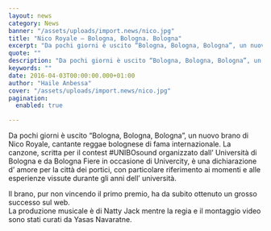 ```yaml
---
layout: news
category: News
banner: "/assets/uploads/import.news/nico.jpg"
title: "Nico Royale – Bologna, Bologna. Bologna"
excerpt: "Da pochi giorni è uscito “Bologna, Bologna, Bologna”, un nuovo brano di Nico Royale, cantante reggae bolognese di fama internazionale. La canzone, scritta per il contest #UNIBOsound organizzato dall’ Università di Bologna e da Bologna Fiere in occasione di Univercity, è una dichiarazione d’ amore per la città dei portici, con particolare riferimento ai momenti [&hellip"
quote: ""
description: "Da pochi giorni è uscito “Bologna, Bologna, Bologna”, un nuovo brano di Nico Royale, cantante reggae bolognese di fama internazionale. La canzone, scritta per il contest #UNIBOsound organizzato dall’ Università di Bologna e da Bologna Fiere in occasione di Univercity, è una dichiarazione d’ amore per la città dei portici, con particolare riferimento ai momenti [&hellip"
keywords: ""
date: 2016-04-03T00:00:00.000+01:00
author: "Haile Anbessa"
cover: "/assets/uploads/import.news/nico.jpg"
pagination:
  enabled: true

---
```


  
Da pochi giorni è uscito “Bologna, Bologna, Bologna”, un nuovo brano di Nico Royale, cantante reggae bolognese di fama internazionale. La canzone, scritta per il contest #UNIBOsound organizzato dall’ Università di Bologna e da Bologna Fiere in occasione di Univercity, è una dichiarazione d’ amore per la città dei portici, con particolare riferimento ai momenti e alle esperienze vissute durante gli anni dell’ università.

Il brano, pur non vincendo il primo premio, ha da subito ottenuto un grosso successo sul web.  
La produzione musicale è di Natty Jack mentre la regia e il montaggio video sono stati curati da Yasas Navaratne.
